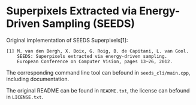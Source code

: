 # Superpixels Extracted via Energy-Driven Sampling (SEEDS)

Original implementation of SEEDS Superpixels[1]:

    [1] M. van den Bergh, X. Boix, G. Roig, B. de Capitani, L. van Gool.
        SEEDS: Superpixels extracted via energy-driven sampling.
        European Conference on Computer Vision, pages 13–26, 2012.

The corresponding command line tool can befound in `seeds_cli/main.cpp`, including documentation.

The original README can be found in `README.txt`, the license can befound in `LICENSE.txt`.